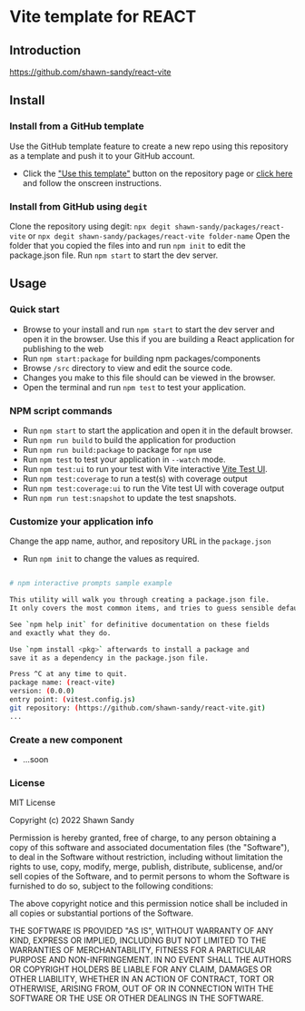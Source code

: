 # Vite template for REACT

## Introduction

<https://github.com/shawn-sandy/react-vite>

## Install

### Install from a GitHub template

Use the GitHub template feature to create a new repo using this repository as a template and push it to your GitHub account.

- Click the ["Use this template"](https://github.com/shawn-sandy/react-vite/generate) button on the repository page or [click here](https://github.com/shawn-sandy/react-vite/generate) and follow the onscreen instructions.

### Install from GitHub using `degit`

Clone the repository using degit: `npx degit shawn-sandy/packages/react-vite` or `npx degit shawn-sandy/packages/react-vite folder-name`
Open the folder that you copied the files into and run `npm init` to edit the package.json file.
Run `npm start` to start the dev server.

## Usage

### Quick start

- Browse to your install and run `npm start` to start the dev server and open it in the browser. Use this if you are building a React application for publishing to the web
- Run `npm start:package` for building npm packages/components
- Browse `/src` directory to view and edit the source code.
- Changes you make to this file should can be viewed in the browser.
- Open the terminal and run `npm test` to test your application.

### NPM script commands

- Run `npm start` to start the application and open it in the default browser.
- Run `npm run build` to build the application for production
- Run `npm run build:package` to package for `npm` use
- Run `npm test` to test your application in `--watch` mode.
- Run `npm test:ui` to run your test with Vite interactive [Vite Test UI](https://vitest.dev/guide/ui.html).
- Run `npm test:coverage` to run a test(s) with coverage output
- Run `npm test:coverage:ui` to run the Vite test UI with coverage output
- Run `npm run test:snapshot` to update the test snapshots.

### Customize your application info

Change the app name, author, and repository URL in the `package.json`

- Run `npm init` to change the values as required.

```bash

# npm interactive prompts sample example

This utility will walk you through creating a package.json file.
It only covers the most common items, and tries to guess sensible defaults.

See `npm help init` for definitive documentation on these fields
and exactly what they do.

Use `npm install <pkg>` afterwards to install a package and
save it as a dependency in the package.json file.

Press ^C at any time to quit.
package name: (react-vite)
version: (0.0.0)
entry point: (vitest.config.js)
git repository: (https://github.com/shawn-sandy/react-vite.git)
...

```

### Create a new component

- ...soon

### License

MIT License

Copyright (c) 2022 Shawn Sandy

Permission is hereby granted, free of charge, to any person obtaining a copy
of this software and associated documentation files (the "Software"), to deal
in the Software without restriction, including without limitation the rights
to use, copy, modify, merge, publish, distribute, sublicense, and/or sell
copies of the Software, and to permit persons to whom the Software is
furnished to do so, subject to the following conditions:

The above copyright notice and this permission notice shall be included in all
copies or substantial portions of the Software.

THE SOFTWARE IS PROVIDED "AS IS", WITHOUT WARRANTY OF ANY KIND, EXPRESS OR
IMPLIED, INCLUDING BUT NOT LIMITED TO THE WARRANTIES OF MERCHANTABILITY,
FITNESS FOR A PARTICULAR PURPOSE AND NON-INFRINGEMENT. IN NO EVENT SHALL THE
AUTHORS OR COPYRIGHT HOLDERS BE LIABLE FOR ANY CLAIM, DAMAGES OR OTHER
LIABILITY, WHETHER IN AN ACTION OF CONTRACT, TORT OR OTHERWISE, ARISING FROM,
OUT OF OR IN CONNECTION WITH THE SOFTWARE OR THE USE OR OTHER DEALINGS IN THE
SOFTWARE.